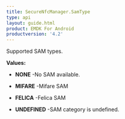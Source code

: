```yaml
---
title: SecureNfcManager.SamType
type: api
layout: guide.html
product: EMDK For Android
productversion: '4.2'
---
```



Supported SAM types.

**Values:**

* **NONE** -No SAM available.

* **MIFARE** -Mifare SAM

* **FELICA** -Felica SAM

* **UNDEFINED** -SAM category is undefined.

